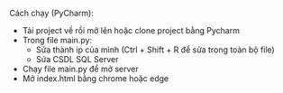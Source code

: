 Cách chạy (PyCharm):
- Tải project về rồi mở lên hoặc clone project bằng Pycharm
- Trong file main.py:
  + Sửa <ip> thành ip của mình (Ctrl + Shift + R để sửa trong toàn bộ file)
  + Sửa CSDL SQL Server
- Chạy file main.py để mở server
- Mở index.html bằng chrome hoặc edge  
